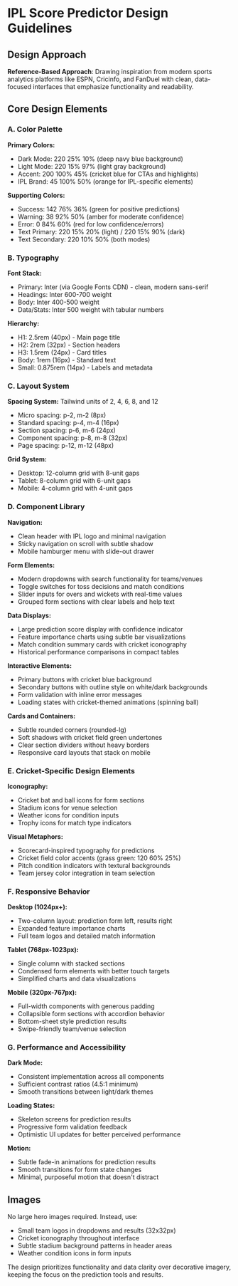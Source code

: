 # IPL Score Predictor Design Guidelines

## Design Approach
**Reference-Based Approach**: Drawing inspiration from modern sports analytics platforms like ESPN, Cricinfo, and FanDuel with clean, data-focused interfaces that emphasize functionality and readability.

## Core Design Elements

### A. Color Palette
**Primary Colors:**
- Dark Mode: 220 25% 10% (deep navy blue background)
- Light Mode: 220 15% 97% (light gray background)
- Accent: 200 100% 45% (cricket blue for CTAs and highlights)
- IPL Brand: 45 100% 50% (orange for IPL-specific elements)

**Supporting Colors:**
- Success: 142 76% 36% (green for positive predictions)
- Warning: 38 92% 50% (amber for moderate confidence)
- Error: 0 84% 60% (red for low confidence/errors)
- Text Primary: 220 15% 20% (light) / 220 15% 90% (dark)
- Text Secondary: 220 10% 50% (both modes)

### B. Typography
**Font Stack:**
- Primary: Inter (via Google Fonts CDN) - clean, modern sans-serif
- Headings: Inter 600-700 weight
- Body: Inter 400-500 weight
- Data/Stats: Inter 500 weight with tabular numbers

**Hierarchy:**
- H1: 2.5rem (40px) - Main page title
- H2: 2rem (32px) - Section headers
- H3: 1.5rem (24px) - Card titles
- Body: 1rem (16px) - Standard text
- Small: 0.875rem (14px) - Labels and metadata

### C. Layout System
**Spacing System:** Tailwind units of 2, 4, 6, 8, and 12
- Micro spacing: p-2, m-2 (8px)
- Standard spacing: p-4, m-4 (16px)
- Section spacing: p-6, m-6 (24px)
- Component spacing: p-8, m-8 (32px)
- Page spacing: p-12, m-12 (48px)

**Grid System:**
- Desktop: 12-column grid with 8-unit gaps
- Tablet: 8-column grid with 6-unit gaps  
- Mobile: 4-column grid with 4-unit gaps

### D. Component Library

**Navigation:**
- Clean header with IPL logo and minimal navigation
- Sticky navigation on scroll with subtle shadow
- Mobile hamburger menu with slide-out drawer

**Form Elements:**
- Modern dropdowns with search functionality for teams/venues
- Toggle switches for toss decisions and match conditions
- Slider inputs for overs and wickets with real-time values
- Grouped form sections with clear labels and help text

**Data Displays:**
- Large prediction score display with confidence indicator
- Feature importance charts using subtle bar visualizations
- Match condition summary cards with cricket iconography
- Historical performance comparisons in compact tables

**Interactive Elements:**
- Primary buttons with cricket blue background
- Secondary buttons with outline style on white/dark backgrounds
- Form validation with inline error messages
- Loading states with cricket-themed animations (spinning ball)

**Cards and Containers:**
- Subtle rounded corners (rounded-lg)
- Soft shadows with cricket field green undertones
- Clear section dividers without heavy borders
- Responsive card layouts that stack on mobile

### E. Cricket-Specific Design Elements

**Iconography:**
- Cricket bat and ball icons for form sections
- Stadium icons for venue selection
- Weather icons for condition inputs
- Trophy icons for match type indicators

**Visual Metaphors:**
- Scorecard-inspired typography for predictions
- Cricket field color accents (grass green: 120 60% 25%)
- Pitch condition indicators with textural backgrounds
- Team jersey color integration in team selection

### F. Responsive Behavior

**Desktop (1024px+):**
- Two-column layout: prediction form left, results right
- Expanded feature importance charts
- Full team logos and detailed match information

**Tablet (768px-1023px):**
- Single column with stacked sections
- Condensed form elements with better touch targets
- Simplified charts and data visualizations

**Mobile (320px-767px):**
- Full-width components with generous padding
- Collapsible form sections with accordion behavior
- Bottom-sheet style prediction results
- Swipe-friendly team/venue selection

### G. Performance and Accessibility

**Dark Mode:**
- Consistent implementation across all components
- Sufficient contrast ratios (4.5:1 minimum)
- Smooth transitions between light/dark themes

**Loading States:**
- Skeleton screens for prediction results
- Progressive form validation feedback
- Optimistic UI updates for better perceived performance

**Motion:**
- Subtle fade-in animations for prediction results
- Smooth transitions for form state changes
- Minimal, purposeful motion that doesn't distract

## Images
No large hero images required. Instead, use:
- Small team logos in dropdowns and results (32x32px)
- Cricket iconography throughout interface
- Subtle stadium background patterns in header areas
- Weather condition icons in form inputs

The design prioritizes functionality and data clarity over decorative imagery, keeping the focus on the prediction tools and results.